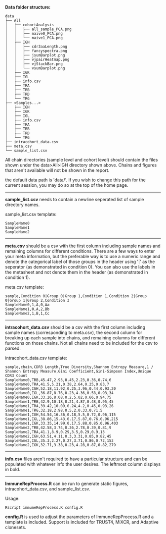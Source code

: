 **Data folder structure:**

```
data
├── All
│   ├── cohortAnalysis
│   │   ├── all_sample_PCA.png
│   │   ├── naive0_PCA.png
│   │   └── naive1_PCA.png
│   ├── IGH
│   │   ├── cdr3aaLength.png
│   │   ├── fancyspectra.png
│   │   ├── jsumBarplot.png
│   │   ├── vjpairHeatmap.png
│   │   ├── vjStackBar.png
│   │   └── vsumBarplot.png
│   ├── IGK
│   ├── IGL
│   ├── info.csv
│   ├── TRA
│   ├── TRB
│   ├── TRD
│   └── TRG
├── <Samples...>
│   ├── IGH
│   ├── IGK
│   ├── IGL
│   ├── info.csv
│   ├── TRA
│   ├── TRB
│   ├── TRD
│   └── TRG
├── intracohort_data.csv
├── meta.csv
└── sample_list.csv
```

All chain directories (sample level and cohort level) 
should contain the files shown under the data>All>IGH directory shown above.
Chains and figures that aren't available will not be shown in the report.

the default data path is 'data/'. If you wish to change this path for the current session, you may do so at the top of the home page.

---

**sample_list.csv** needs to contain a newline seperated list of sample directory names.

sample_list.csv template:
```
SampleName0
SampleName1
SampleName2
```

---

**meta.csv** should be a csv with the first column including sample names and remaining columns for different conditions. 
There are a few ways to enter your meta information, but the preferable way is to use a numeric range and denote 
the categorical label of those groups in the header using '|' as the seperator (as demonstrated in condition 0). 
You can also use the labels in the metasheet and not denote them in the header (as demonstrated in condition 1).

meta.csv template:
```
sample,Condition 0|Group 0|Group 1,Condition 1,Condition 2|Group 0|Group 1|Group 2,Condition 3
SampleName0,1,A,0,Aa
SampleName1,0,A,2,Bb
SampleName2,1,B,1,Cc
```

---

**intracohort_data.csv** should be a csv with the first column including sample names (corresponding to meta.csv), 
the second column for breaking up each sample into chains, and remaining columns for different functions on those chains.
Not all chains need to be included for the csv to parsed.

intracohort_data.csv template:
```
sample,chain,CDR3 Length,True Diversity,Shannon Entropy Measure,1 / Shannon Entropy Measure,Gini Coefficient,Gini-Simpson Index,Unique CDR3 Count
SampleName0,TRB,45.47,2.93,0.45,2.23,0.36,0.74,6
SampleName0,TRA,41.5,5.21,0.38,2.64,0.25,0.83,7
SampleName0,IGH,52.18,11.92,0.25,3.96,0.44,0.93,20
SampleName0,IGL,36.87,8.76,0.23,4.36,0.58,0.93,34
SampleName0,IGK,33.26,8.08,0.2,5.02,0.66,0.94,75
SampleName1,TRB,42.9,10.18,0.21,4.87,0.48,0.95,45
SampleName1,TRA,39.42,10.09,0.24,4.2,0.45,0.93,26
SampleName1,TRG,32.18,2.98,0.5,2,0.33,0.71,5
SampleName1,IGH,54.54,16.36,0.18,5.5,0.72,0.96,115
SampleName1,IGL,38.86,15.43,0.17,5.87,0.76,0.96,215
SampleName1,IGK,33.35,14.99,0.17,5.88,0.85,0.96,403
SampleName2,TRB,42.58,3.74,0.36,2.78,0.39,0.81,9
SampleName2,TRA,41.1,8.9,0.29,3.5,0.29,0.9,13
SampleName2,IGH,63.51,4.11,0.3,3.31,0.85,0.82,45
SampleName2,IGL,35.3,2.27,0.27,3.71,0.86,0.72,153
SampleName2,IGK,32.71,3.38,0.23,4.28,0.87,0.82,279
```

---

**info.csv** files aren't required to have a particular structure and can be populated with whatever info the user desires. 
The leftmost column displays in bold.

---

**ImmuneRepProcess.R** can be run to generate static figures, intracohort_data.csv, and sample_list.csv.

Usage:
```
Rscript immuneRepProcess.R config.R
```

**config.R** is used to adjust the parameters of ImmuneRepProcess.R and a template is included.
Support is included for TRUST4, MiXCR, and Adaptive clonesets.